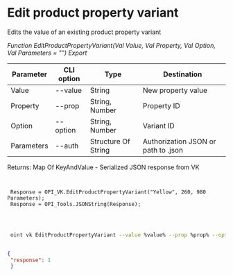 ﻿---
sidebar_position: 6
---

# Edit product property variant
 Edits the value of an existing product property variant


*Function EditProductPropertyVariant(Val Value, Val Property, Val Option, Val Parameters = "") Export*

 | Parameter | CLI option | Type | Destination |
 |-|-|-|-|
 | Value | --value | String | New property value |
 | Property | --prop | String, Number | Property ID |
 | Option | --option | String, Number | Variant ID |
 | Parameters | --auth | Structure Of String | Authorization JSON or path to .json |

 
 Returns: Map Of KeyAndValue - Serialized JSON response from VK 

```bsl title="Code example"
	
 
 Response = OPI_VK.EditProductPropertyVariant("Yellow", 260, 980 Parameters);
 Response = OPI_Tools.JSONString(Response);
 
	
```

```sh title="CLI command example"
 
 oint vk EditProductPropertyVariant --value %value% --prop %prop% --option %option% --auth %auth%

```


```json title="Result"

{
 "response": 1
 }

```
